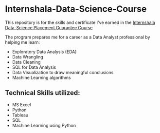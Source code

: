 # Internshala-Data-Science-Course
This repository is for the skills and certificate I've earned in the [Internshala Data-Science Placement Guarantee Course](https://trainings.internshala.com/data-science-placement-guarantee-course/?tracking_source=trainings-dropdown-placement-guarantee-courses)

The program prepares me for a career as a Data Analyst professional by helping me learn:
- Exploratory Data Analysis (EDA)
- Data Wrangling
- Data Cleaning
- SQL for Data Analysis
- Data Visualization to draw meaningful conclusions
- Machine Learning algorithms

## Technical Skills utilized: 
* MS Excel
* Python
* Tableau
* SQL
* Machine Learning using Python
